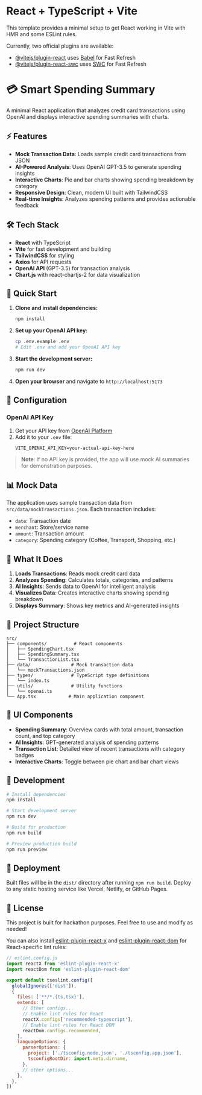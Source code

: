 # React + TypeScript + Vite

This template provides a minimal setup to get React working in Vite with HMR and some ESLint rules.

Currently, two official plugins are available:

- [@vitejs/plugin-react](https://github.com/vitejs/vite-plugin-react/blob/main/packages/plugin-react) uses [Babel](https://babeljs.io/) for Fast Refresh
- [@vitejs/plugin-react-swc](https://github.com/vitejs/vite-plugin-react/blob/main/packages/plugin-react-swc) uses [SWC](https://swc.rs/) for Fast Refresh

# 💳 Smart Spending Summary

A minimal React application that analyzes credit card transactions using OpenAI and displays interactive spending summaries with charts.

## ⚡️ Features

- **Mock Transaction Data**: Loads sample credit card transactions from JSON
- **AI-Powered Analysis**: Uses OpenAI GPT-3.5 to generate spending insights
- **Interactive Charts**: Pie and bar charts showing spending breakdown by category
- **Responsive Design**: Clean, modern UI built with TailwindCSS
- **Real-time Insights**: Analyzes spending patterns and provides actionable feedback

## 🛠️ Tech Stack

- **React** with TypeScript
- **Vite** for fast development and building
- **TailwindCSS** for styling
- **Axios** for API requests
- **OpenAI API** (GPT-3.5) for transaction analysis
- **Chart.js** with react-chartjs-2 for data visualization

## 🚀 Quick Start

1. **Clone and install dependencies:**
   ```bash
   npm install
   ```

2. **Set up your OpenAI API key:**
   ```bash
   cp .env.example .env
   # Edit .env and add your OpenAI API key
   ```

3. **Start the development server:**
   ```bash
   npm run dev
   ```

4. **Open your browser** and navigate to `http://localhost:5173`

## 🔧 Configuration

### OpenAI API Key

1. Get your API key from [OpenAI Platform](https://platform.openai.com/api-keys)
2. Add it to your `.env` file:
   ```
   VITE_OPENAI_API_KEY=your-actual-api-key-here
   ```

> **Note**: If no API key is provided, the app will use mock AI summaries for demonstration purposes.

## 📊 Mock Data

The application uses sample transaction data from `src/data/mockTransactions.json`. Each transaction includes:

- `date`: Transaction date
- `merchant`: Store/service name  
- `amount`: Transaction amount
- `category`: Spending category (Coffee, Transport, Shopping, etc.)

## 🎯 What It Does

1. **Loads Transactions**: Reads mock credit card data
2. **Analyzes Spending**: Calculates totals, categories, and patterns
3. **AI Insights**: Sends data to OpenAI for intelligent analysis
4. **Visualizes Data**: Creates interactive charts showing spending breakdown
5. **Displays Summary**: Shows key metrics and AI-generated insights

## 📁 Project Structure

```
src/
├── components/          # React components
│   ├── SpendingChart.tsx
│   ├── SpendingSummary.tsx
│   └── TransactionList.tsx
├── data/               # Mock transaction data
│   └── mockTransactions.json
├── types/              # TypeScript type definitions
│   └── index.ts
├── utils/              # Utility functions
│   └── openai.ts
└── App.tsx            # Main application component
```

## 🎨 UI Components

- **Spending Summary**: Overview cards with total amount, transaction count, and top category
- **AI Insights**: GPT-generated analysis of spending patterns
- **Transaction List**: Detailed view of recent transactions with category badges
- **Interactive Charts**: Toggle between pie chart and bar chart views

## 🔄 Development

```bash
# Install dependencies
npm install

# Start development server
npm run dev

# Build for production
npm run build

# Preview production build
npm run preview
```

## 🚀 Deployment

Built files will be in the `dist/` directory after running `npm run build`. Deploy to any static hosting service like Vercel, Netlify, or GitHub Pages.

## 📝 License

This project is built for hackathon purposes. Feel free to use and modify as needed!

You can also install [eslint-plugin-react-x](https://github.com/Rel1cx/eslint-react/tree/main/packages/plugins/eslint-plugin-react-x) and [eslint-plugin-react-dom](https://github.com/Rel1cx/eslint-react/tree/main/packages/plugins/eslint-plugin-react-dom) for React-specific lint rules:

```js
// eslint.config.js
import reactX from 'eslint-plugin-react-x'
import reactDom from 'eslint-plugin-react-dom'

export default tseslint.config([
  globalIgnores(['dist']),
  {
    files: ['**/*.{ts,tsx}'],
    extends: [
      // Other configs...
      // Enable lint rules for React
      reactX.configs['recommended-typescript'],
      // Enable lint rules for React DOM
      reactDom.configs.recommended,
    ],
    languageOptions: {
      parserOptions: {
        project: ['./tsconfig.node.json', './tsconfig.app.json'],
        tsconfigRootDir: import.meta.dirname,
      },
      // other options...
    },
  },
])
```
